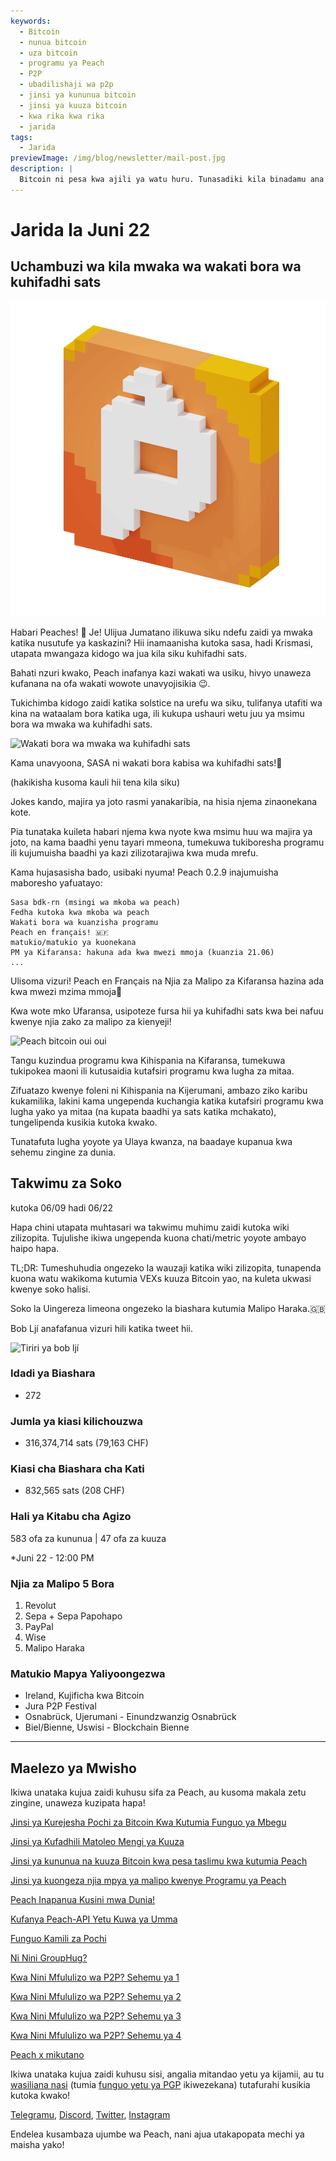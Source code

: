 ```yaml
---
keywords:
  - Bitcoin
  - nunua bitcoin
  - uza bitcoin
  - programu ya Peach
  - P2P
  - ubadilishaji wa p2p
  - jinsi ya kununua bitcoin
  - jinsi ya kuuza bitcoin
  - kwa rika kwa rika
  - jarida
tags:
  - Jarida
previewImage: /img/blog/newsletter/mail-post.jpg
description: |
  Bitcoin ni pesa kwa ajili ya watu huru. Tunasadiki kila binadamu ana haki ya kuchagua ni pesa gani atumie kuhifadhi mali yake, matokeo ya kazi yake, wakati na nishati yake. Peach Bitcoin ni jukwaa rahisi zaidi kununua na kuuza bitcoin kwa njia ya rika kwa rika. Kusudi la Peach ni kuchangia katika kupitishwa kwa Bitcoin mikononi mwa watu.
---
```


# Jarida la Juni 22

## Uchambuzi wa kila mwaka wa wakati bora wa kuhifadhi sats

![gif ya peachy peach bitcoin](/img/blog/newsletter/gif-peach.gif)

Habari Peaches! 🍑
Je! Ulijua Jumatano ilikuwa siku ndefu zaidi ya mwaka katika nusutufe ya kaskazini? Hii inamaanisha kutoka sasa, hadi Krismasi, utapata mwangaza kidogo wa jua kila siku kuhifadhi sats.

Bahati nzuri kwako, Peach inafanya kazi wakati wa usiku, hivyo unaweza kufanana na ofa wakati wowote unavyojisikia 😉.

Tukichimba kidogo zaidi katika solstice na urefu wa siku, tulifanya utafiti wa kina na wataalam bora katika uga, ili kukupa ushauri wetu juu ya msimu bora wa mwaka wa kuhifadhi sats.

![Wakati bora wa mwaka wa kuhifadhi sats](https://img.mailinblue.com/5647291/images/content_library/original/64941307dfe4913ead6c14a6.png)

Kama unavyoona, SASA ni wakati bora kabisa wa kuhifadhi sats!💸

(hakikisha kusoma kauli hii tena kila siku)

Jokes kando, majira ya joto rasmi yanakaribia, na hisia njema zinaonekana kote.

Pia tunataka kuileta habari njema kwa nyote kwa msimu huu wa majira ya joto, na kama baadhi yenu tayari mmeona, tumekuwa tukiboresha programu ili kujumuisha baadhi ya kazi zilizotarajiwa kwa muda mrefu.

Kama hujasasisha bado, usibaki nyuma! Peach 0.2.9 inajumuisha maboresho yafuatayo:

    Sasa bdk-rn (msingi wa mkoba wa peach)
    Fedha kutoka kwa mkoba wa peach
    Wakati bora wa kuanzisha programu
    Peach en français! 🇲🇫
    matukio/matukio ya kuonekana
    PM ya Kifaransa: hakuna ada kwa mwezi mmoja (kuanzia 21.06)
    ...

Ulisoma vizuri! Peach en Français na Njia za Malipo za Kifaransa hazina ada kwa mwezi mzima mmoja🤑

Kwa wote mko Ufaransa, usipoteze fursa hii ya kuhifadhi sats kwa bei nafuu kwenye njia zako za malipo za kienyeji!

![Peach bitcoin oui oui](https://img.mailinblue.com/5647291/images/content_library/original/649416828985185b31521435.gif)

Tangu kuzindua programu kwa Kihispania na Kifaransa, tumekuwa tukipokea maoni ili kutusaidia kutafsiri programu kwa lugha za mitaa.

Zifuatazo kwenye foleni ni Kihispania na Kijerumani, ambazo ziko karibu kukamilika, lakini kama ungependa kuchangia katika kutafsiri programu kwa lugha yako ya mitaa (na kupata baadhi ya sats katika mchakato), tungelipenda kusikia kutoka kwako.

Tunatafuta lugha yoyote ya Ulaya kwanza, na baadaye kupanua kwa sehemu zingine za dunia.

## Takwimu za Soko

kutoka 06/09 hadi 06/22

Hapa chini utapata muhtasari wa takwimu muhimu zaidi kutoka wiki zilizopita. Tujulishe ikiwa ungependa kuona chati/metric yoyote ambayo haipo hapa.

TL;DR: Tumeshuhudia ongezeko la wauzaji katika wiki zilizopita, tunapenda kuona watu wakikoma kutumia VEXs kuuza Bitcoin yao, na kuleta ukwasi kwenye soko halisi.

Soko la Uingereza limeona ongezeko la biashara kutumia Malipo Haraka.🇬🇧

Bob Ljí anafafanua vizuri hili katika tweet hii.

![Tiriri ya bob ljí](https://img.mailinblue.com/5647291/images/content_library/original/6494188b6eb6f010ad6c7ee3.png)

### Idadi ya Biashara

- 272

### Jumla ya kiasi kilichouzwa

- 316,374,714 sats (79,163 CHF)

### Kiasi cha Biashara cha Kati

- 832,565 sats (208 CHF)

### Hali ya Kitabu cha Agizo

583 ofa za kununua | 47 ofa za kuuza

\*Juni 22 - 12:00 PM

### Njia za Malipo 5 Bora

1. Revolut
2. Sepa + Sepa Papohapo
3. PayPal
4. Wise
5. Malipo Haraka

### Matukio Mapya Yaliyoongezwa

- Ireland, Kujificha kwa Bitcoin
- Jura P2P Festival
- Osnabrück, Ujerumani - Einundzwanzig Osnabrück
- Biel/Bienne, Uswisi - Blockchain Bienne

---

## Maelezo ya Mwisho

Ikiwa unataka kujua zaidi kuhusu sifa za Peach, au kusoma makala zetu zingine, unaweza kuzipata hapa!

[Jinsi ya Kurejesha Pochi za Bitcoin Kwa Kutumia Funguo ya Mbegu](https://peachbitcoin.com/sw/blog/how-to-restore-peach-wallet/)

[Jinsi ya Kufadhili Matoleo Mengi ya Kuuza](https://peachbitcoin.com/sw/blog/funding-multiple-sell-offers/)

[Jinsi ya kununua na kuuza Bitcoin kwa pesa taslimu kwa kutumia Peach](https://peachbitcoin.com/sw/blog/how-to-buy-and-sell-bitcoin-with-cash-using-peach/)

[Jinsi ya kuongeza njia mpya ya malipo kwenye Programu ya Peach](https://peachbitcoin.com/sw/blog/how-to-add-a-payment-method/)

[Peach Inapanua Kusini mwa Dunia!](https://peachbitcoin.com/sw/blog/peach-expands-to-the-global-south/)

[Kufanya Peach-API Yetu Kuwa ya Umma](https://peachbitcoin.com/sw/blog/making-our-peach-api-public/)

[Funguo Kamili za Pochi](https://peachbitcoin.com/sw/blog/full-wallet-functionality/)

[Ni Nini GroupHug?](https://peachbitcoin.com/sw/blog/group-hug/)

[Kwa Nini Mfululizo wa P2P? Sehemu ya 1](https://peachbitcoin.com/sw/blog/why-p2p-chapter-1/)

[Kwa Nini Mfululizo wa P2P? Sehemu ya 2](https://peachbitcoin.com/sw/blog/why-p2p-chapter-2/)

[Kwa Nini Mfululizo wa P2P? Sehemu ya 3](https://peachbitcoin.com/sw/blog/why-p2p-chapter-3-circular-economies/)

[Kwa Nini Mfululizo wa P2P? Sehemu ya 4](https://peachbitcoin.com/sw/blog/why-p2p-chapter-4-chains-of-trust/)

[Peach x mikutano](https://peachbitcoin.com/sw/blog/peach-for-meetups/)

Ikiwa unataka kujua zaidi kuhusu sisi, angalia mitandao yetu ya kijamii, au tu [wasiliana nasi](mailto:hello@peachbitcoin.com) (tumia [funguo yetu ya PGP](https://keys.openpgp.org/vks/v1/by-fingerprint/48339A19645E2E53488E0E5479E1B270FACD1BD2) ikiwezekana) tutafurahi kusikia kutoka kwako!

[Telegramu](https://t.me/+GkOW1J-ixBBkZWRk), [Discord](https://discord.gg/ypeHz3SW54), [Twitter](https://twitter.com/peachbitcoin), [Instagram](https://instagram.com/peachbitcoin)

Endelea kusambaza ujumbe wa Peach, nani ajua utakapopata mechi ya maisha yako!
